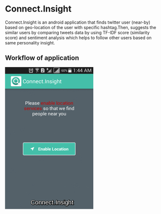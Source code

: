 # Connect.Insight
Connect.Insight is an android application that finds twitter user (near-by) based on geo-location of the user with specific hashtag.Then, suggests the similar users by comparing tweets data by using TF-IDF score (similarity score) and sentiment analysis which helps to follow other users based on same personality insight.

## Workflow of application
![alt text](https://github.com/rdeveloperIITR/Connect.Insight/blob/master/Screenshots/Connect.Insight.gif)
